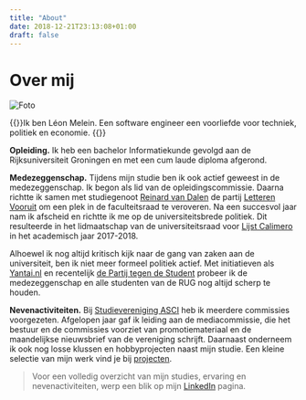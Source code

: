 ```yaml
---
title: "About"
date: 2018-12-21T23:13:08+01:00
draft: false
---
```


# Over mij

<img src="/img/melein_2022.jpg" alt="Foto" class="rounded"/>

{{<lead>}}Ik ben Léon Melein. Een software engineer een voorliefde voor techniek, politiek en economie. {{</lead>}}

**Opleiding.** Ik heb een bachelor Informatiekunde gevolgd aan de Rijksuniversiteit Groningen en met een cum laude diploma afgerond.

**Medezeggenschap.** Tijdens mijn studie ben ik ook actief geweest in de medezeggenschap. Ik begon als lid van de opleidingscommissie. Daarna richtte ik samen met studiegenoot [Reinard van Dalen](https://www.reinardvandalen.nl) de partij [Letteren Vooruit](http://www.letterenvooruit.nl) om een plek in de faculteitsraad te veroveren. Na een succesvol jaar nam ik afscheid en richtte ik me op de universiteitsbrede politiek. Dit resulteerde in het lidmaatschap van de universiteitsraad voor [Lijst Calimero](https://www.lijstcalimero.nl) in het academisch jaar 2017-2018. 

Alhoewel ik nog altijd kritisch kijk naar de gang van zaken aan de universiteit, ben ik niet meer formeel politiek actief. Met initiatieven als [Yantai.nl](https://www.yantai.nl) en recentelijk [de Partij tegen de Student](https://www.partijtegendestudent.nl) probeer ik de medezeggenschap en alle studenten van de RUG nog altijd scherp te houden.

**Nevenactiviteiten.** Bij [Studievereniging ASCI](https://www.ascigroningen.nl/commissies) heb ik meerdere commissies voorgezeten. Afgelopen jaar gaf ik leiding aan de mediacommissie, die het bestuur en de commissies voorziet van promotiemateriaal en de maandelijkse nieuwsbrief van de vereniging schrijft. Daarnaast onderneem ik ook nog losse klussen en hobbyprojecten naast mijn studie. Een kleine selectie van mijn werk vind je bij [projecten](/project/).

<blockquote>Voor een volledig overzicht van mijn studies, ervaring en nevenactiviteiten, werp een blik op mijn <a href="https://www.linkedin.com/in/leonmelein">LinkedIn</a> pagina.</blockquote>


